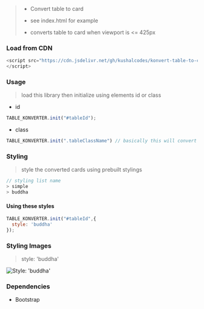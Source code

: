 > * Convert table to card
>
> * see index.html for example
> 
> * converts table to card when viewport is <= 425px
### Load from CDN

```js
<script src="https://cdn.jsdelivr.net/gh/kushalcodes/konvert-table-to-card@main/konvert-table-to-card.min.js" type="text/javascript">
</script>
```

### Usage
> load this library then initialize using elements id or class

* id
```js
TABLE_KONVERTER.init("#tableId"); 
```
* class
```js
TABLE_KONVERTER.init(".tableClassName") // basically this will convert table elements initialization with css to have generated ids and use that id to convert using the id, so table mustnot have id
```

### Styling
> style the converted cards using prebuilt stylings
```js
// styling list name
> simple
> buddha
```
#### Using these styles
```js
TABLE_KONVERTER.init("#tableId",{
  style: 'buddha'
});
```

### Styling Images
> style: 'buddha'

![Style: 'buddha'](https://i.imgur.com/EJAa3pk.png)

### Dependencies
* Bootstrap